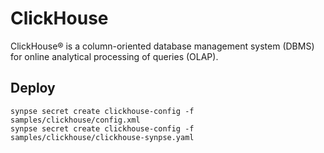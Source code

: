 # ClickHouse

ClickHouse® is a column-oriented database management system (DBMS) for online analytical processing of queries (OLAP).

## Deploy

```
synpse secret create clickhouse-config -f samples/clickhouse/config.xml
synpse secret create clickhouse-config -f samples/clickhouse/clickhouse-synpse.yaml
```
